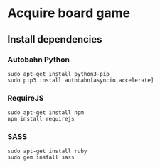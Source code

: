 # Acquire board game
## Install dependencies
### Autobahn Python
    sudo apt-get install python3-pip
    sudo pip3 install autobahn[asyncio,accelerate]
### RequireJS
    sudo apt-get install npm
    npm install requirejs
### SASS
    sudo apt-get install ruby
    sudo gem install sass
